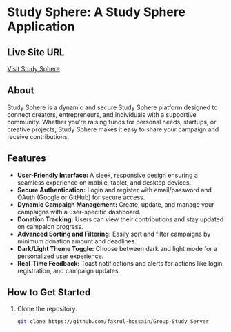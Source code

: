 



# Study Sphere: A Study Sphere Application  

## Live Site URL  
[Visit Study Sphere](https://study-sphere-fakrul.netlify.app/)  

## About  
Study Sphere is a dynamic and secure Study Sphere platform designed to connect creators, entrepreneurs, and individuals with a supportive community. Whether you're raising funds for personal needs, startups, or creative projects, Study Sphere  makes it easy to share your campaign and receive contributions.  

## Features  
- **User-Friendly Interface:** A sleek, responsive design ensuring a seamless experience on mobile, tablet, and desktop devices.  
- **Secure Authentication:** Login and register with email/password and OAuth (Google or GitHub) for secure access.  
- **Dynamic Campaign Management:** Create, update, and manage your campaigns with a user-specific dashboard.  
- **Donation Tracking:** Users can view their contributions and stay updated on campaign progress.  
- **Advanced Sorting and Filtering:** Easily sort and filter campaigns by minimum donation amount and deadlines.  
- **Dark/Light Theme Toggle:** Choose between dark and light mode for a personalized user experience.  
- **Real-Time Feedback:** Toast notifications and alerts for actions like login, registration, and campaign updates.  

## How to Get Started  
1. Clone the repository.  
   ```bash
   git clone https://github.com/fakrul-hossain/Group-Study_Server

